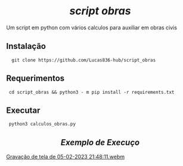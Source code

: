 # <div align="center" > *script obras*</div>

Um script em python com vários calculos para auxiliar em obras civis

## Instalação
 
      git clone https://github.com/Lucas836-hub/script_obras
      
## Requerimentos

     cd script_obras && python3 - m pip install -r requirements.txt
     
## Executar
     
     python3 calculos_obras.py
     
## <div align="center" > *Exemplo de Execuço*</div>
[Gravação de tela de 05-02-2023 21:48:11.webm](https://user-images.githubusercontent.com/70550900/216860407-3cc38325-1a9e-4351-ae50-5efa29f16d41.webm)
